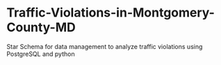 # Traffic-Violations-in-Montgomery-County-MD
Star Schema for data management to analyze traffic violations using PostgreSQL and python
